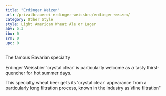 ```yaml
---
title: "Erdinger Weizen"
url: /privatbrauerei-erdinger-weissbru/erdinger-weizen/
category: Other Style
style: Light American Wheat Ale or Lager
abv: 5.3
ibu: 0
srm: 0
upc: 0
---
```

The famous Bavarian specialty

Erdinger Weissbier 'crystal clear' is particularly welcome as a tasty thirst-quencher for hot summer days.

This specialty wheat beer gets its 'crystal clear' appearance from a particularly long filtration process, known in the industry as \fine filtration\"
